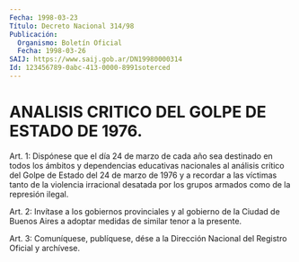 ```yaml
---
Fecha: 1998-03-23
Título: Decreto Nacional 314/98
Publicación:
  Organismo: Boletín Oficial
  Fecha: 1998-03-26
SAIJ: https://www.saij.gob.ar/DN19980000314
Id: 123456789-0abc-413-0000-8991soterced
---
```

# ANALISIS CRITICO DEL GOLPE DE ESTADO DE 1976.

<a id="1"></a>
Art. 1: Dispónese que el día 24 de marzo de cada año sea destinado en todos los ámbitos y dependencias educativas nacionales al análisis crítico del Golpe de Estado del 24 de marzo de 1976 y a recordar a las víctimas tanto de la violencia irracional desatada por los grupos armados como de la represión ilegal.

<a id="2"></a>
Art. 2: Invítase a los gobiernos provinciales y al gobierno de la Ciudad de Buenos Aires a adoptar medidas de similar tenor a la presente.

<a id="3"></a>
Art. 3: Comuníquese, publíquese, dése a la Dirección Nacional del Registro Oficial y archívese.